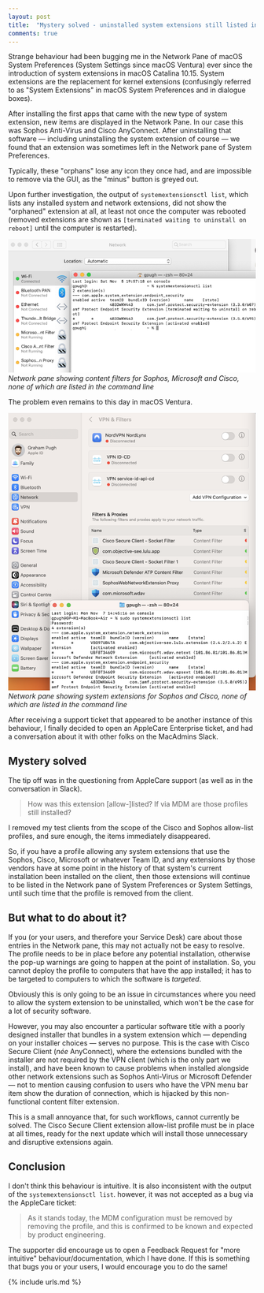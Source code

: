 ```yaml
---
layout: post
title:  "Mystery solved - uninstalled system extensions still listed in System Settings"
comments: true
---
```


Strange behaviour had been bugging me in the Network Pane of macOS System Preferences (System Settings since macOS Ventura) ever since the introduction of system extensions in macOS Catalina 10.15. System extensions are the replacement for kernel extensions (confusingly referred to as "System Extensions" in macOS System Preferences and in dialogue boxes).

After installing the first apps that came with the new type of system extension, new items are displayed in the Network Pane. In our case this was Sophos Anti-Virus and Cisco AnyConnect. After uninstalling that software &mdash; including uninstalling the system extension of course &mdash; we found that an extension was sometimes left in the Network pane of System Preferences. 

Typically, these "orphans" lose any icon they once had, and are impossible to remove via the GUI, as the "minus" button is greyed out.

Upon further investigation, the output of `systemextensionsctl list`, which lists any installed system and network extensions, did not show the "orphaned" extension at all, at least not once the computer was rebooted (removed extensions are shown as `[terminated waiting to uninstall on reboot]` until the computer is restarted).

![Deleted System Extension showing in System Preferences on macOS Catalina][1]  
*Network pane showing content filters for Sophos, Microsoft and Cisco, none of which are listed in the command line*

The problem even remains to this day in macOS Ventura.

![Deleted System Extensions showing in System Preferences on macOS Ventura][2]  
*Network pane showing system extensions for Sophos and Cisco, none of which are listed in the command line*

After receiving a support ticket that appeared to be another instance of this behaviour, I finally decided to open an AppleCare Enterprise ticket, and had a conversation about it with other folks on the MacAdmins Slack.

## Mystery solved

The tip off was in the questioning from AppleCare support (as well as in the conversation in Slack).

> How was this extension [allow-]listed? If via MDM are those profiles still installed?

I removed my test clients from the scope of the Cisco and Sophos allow-list profiles, and sure enough, the items immediately disappeared.

So, if you have a profile allowing any system extensions that use the Sophos, Cisco, Microsoft or whatever Team ID, and any extensions by those vendors have at some point in the history of that system's current installation been installed on the client, then those extensions will continue to be listed in the Network pane of System Preferences or System Settings, until such time that the profile is removed from the client.

## But what to do about it?

If you (or your users, and therefore your Service Desk) care about those entries in the Network pane, this may not actually not be easy to resolve. The profile needs to be in place before any potential installation, otherwise the pop-up warnings are going to happen at the point of installation. So, you cannot deploy the profile to computers that have the app installed; it has to be targeted to computers to which the software is _targeted_.

Obviously this is only going to be an issue in circumstances where you need to allow the system extension to be uninstalled, which won't be the case for a lot of security software.

However, you may also encounter a particular software title with a poorly designed installer that bundles in a system extension which &mdash; depending on your installer choices &mdash; serves no purpose. This is the case with Cisco Secure Client (_née_ AnyConnect), where the extensions bundled with the installer  are not required by the VPN client (which is the only part we install), and have been known to cause problems when installed alongside other network extensions such as Sophos Anti-Virus or Microsoft Defender &mdash; not to mention causing confusion to users who have the VPN menu bar item show the duration of connection, which is hijacked by this non-functional content filter extension.

This is a small annoyance that, for such workflows, cannot currently be solved. The Cisco Secure Client extension allow-list profile must be in place at all times, ready for the next update which will install those unnecessary and disruptive extensions again.

## Conclusion

I don't think this behaviour is intuitive. It is also inconsistent with the output of the `systemextensionsctl list`. however, it was not accepted as a bug via the AppleCare ticket:

> As it stands today, the MDM configuration must be removed by removing the profile, and this is confirmed to be known and expected by product engineering.

The supporter did encourage us to open a Feedback Request for "more intuitive" behaviour/documentation, which I have done. If this is something that bugs you or your users, I would encourage you to do the same!

[1]: /assets/images/sysext-catalina.png
[2]: /assets/images/sysext-ventura.png

{% include urls.md %}
